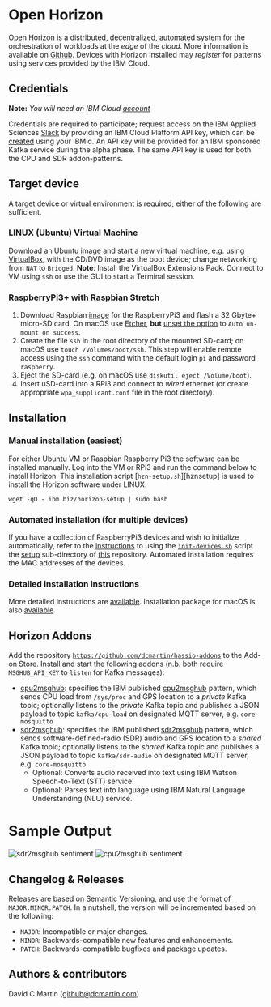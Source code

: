 # Open Horizon

Open Horizon is a distributed, decentralized, automated system for the orchestration of workloads at the _edge_ of the *cloud*.  More information is available on [Github][oh-github].  Devices with Horizon installed may _register_ for patterns using services provided by the IBM Cloud.

## Credentials

**Note:** _You will need an IBM Cloud [account][ibm-registration]_

Credentials are required to participate; request access on the IBM Applied Sciences [Slack][edge-slack] by providing an IBM Cloud Platform API key, which can be [created][ibm-apikeys] using your IBMid.  An API key will be provided for an IBM sponsored Kafka service during the alpha phase.  The same API key is used for both the CPU and SDR addon-patterns.

## Target device

A target device or virtual environment is required; either of the following are sufficient.

### LINUX (Ubuntu) Virtual Machine
Download an Ubuntu [image][ubuntu-image] and start a new virtual machine, e.g. using [VirtualBox][VirtualBox], with the CD/DVD image as the boot device; change networking from `NAT` to `Bridged`.  **Note**: Install the VirtualBox Extensions Pack.  Connect to VM using `ssh` or use the GUI to start a Terminal session.

### RaspberryPi3+ with Raspbian Stretch
1. Download Raspbian [image][raspbian-image] for the RaspberryPi3 and flash a 32 Gbyte+ micro-SD card.  On macOS use [Etcher][etcher-io], **but** <ins>unset the option</ins> to `Auto un-mount on success`.
1. Create the file `ssh` in the root directory of the mounted SD-card; on macOS use `touch /Volumes/boot/ssh`.  This step will enable remote access using the `ssh` command with the default login `pi` and password `raspberry`.
1. Eject the SD-card (e.g. on macOS use `diskutil eject /Volume/boot`).
1. Insert uSD-card into a RPi3 and connect to _wired_ ethernet (or create appropriate `wpa_supplicant.conf` file in the root directory).

## Installation

### Manual installation (easiest)
For either Ubuntu VM or Raspbian Raspberry Pi3 the software can be installed manually.  Log into the VM or RPi3 and run the command below to install Horizon.  This installation script [`hzn-setup.sh`][hznsetup] is used to install the Horizon software under LINUX.
```
wget -qO - ibm.biz/horizon-setup | sudo bash
```

### Automated installation (for multiple devices)
If you have a collection of RaspberryPi3 devices and wish to initialize automatically, refer to the [instructions][setup-readme] to using the [`init-devices.sh`][initdev] script the [setup][setupdir] sub-directory of [this][repository] repository.  Automated installation requires the MAC addresses of the devices.

### Detailed installation instructions

More detailed instructions are [available][edge-install].  Installation package for macOS is also [available][macos-install]

## Horizon Addons

Add the repository [`https://github.com/dcmartin/hassio-addons`][dcm-addons] to the Add-on Store.  Install and start the following addons (n.b. both require `MSGHUB_API_KEY` to `listen` for Kafka messages):

+ [cpu2msghub][cpu2msghub-addon]: specifies the IBM published [cpu2msghub][cpu2msghub-pattern] pattern, which sends CPU load from `/sys/proc` and GPS location to a _private_ Kafka topic; optionally listens to the _private_ Kafka topic and publishes a JSON payload to topic `kafka/cpu-load` on designated MQTT server, e.g. `core-mosquitto`
+ [sdr2msghub][sdr2msghub-addon]: specifies the IBM published [sdr2msghub][sdr2msghub-pattern] pattern, which sends software-defined-radio (SDR) audio and GPS location to a _shared_ Kafka topic; optionally listens to the _shared_ Kafka topic and publishes a JSON payload to topic `kafka/sdr-audio` on designated MQTT server, e.g. `core-mosquitto`
  - Optional: Converts audio received into text using IBM Watson Speech-to-Text (STT) service.
  - Optional: Parses text into language using IBM Natural Language Understanding (NLU) service.

# Sample Output

![sdr2msghub sentiment](https://github.com/dcmartin/hassio-addons/raw/master/sdr2msghub/sdr2msghub_sentiment.png?raw=true "SDR2MSGHUB")
![cpu2msghub sentiment](https://github.com/dcmartin/hassio-addons/raw/master/cpu2msghub/cpu2msghub_cpu.png?raw=true "CPU2MSGHUB")

## Changelog & Releases

Releases are based on Semantic Versioning, and use the format
of ``MAJOR.MINOR.PATCH``. In a nutshell, the version will be incremented
based on the following:

- ``MAJOR``: Incompatible or major changes.
- ``MINOR``: Backwards-compatible new features and enhancements.
- ``PATCH``: Backwards-compatible bugfixes and package updates.

## Authors & contributors

David C Martin (github@dcmartin.com)

[horizon-setup]: https://github.com/dcmartin/open-horizon/blob/master/setup/hzn-install.sh
[hassio-setup]: https://github.com/dcmartin/open-horizon/blob/master/setup/hassio-install.sh
[commits]: https://github.com/dcmartin/open-horizon/commits/master
[contributors]: https://github.com/dcmartin/open-horizon/graphs/contributors
[dcmartin]: https://github.com/dcmartin
[issue]: https://github.com/dcmartin/open-horizon/issues
[repository]: https://github.com/dcmartin/open-horizon
[watson-nlu]: https://console.bluemix.net/catalog/services/natural-language-understanding
[watson-stt]: https://console.bluemix.net/catalog/services/speech-to-text
[edge-slack]: https://ibm-appsci.slack.com/messages/edge-fabric-users/
[ibm-apikeys]: https://console.bluemix.net/iam/#/apikeys
[docker]: https://www.docker.com/
[ha-addons]: https://github.com/hassio-addons
[hassio-install]: https://www.home-assistant.io/hassio/installation/
[ha-home]: https://www.home-assistant.io/
[ibm-registration]: https://console.bluemix.net/registration/
[edge-fabric]: https://console.test.cloud.ibm.com/docs/services/edge-fabric/getting-started.html
[edge-install]: https://console.test.cloud.ibm.com/docs/services/edge-fabric/adding-devices.html
[macos-install]: https://github.com/open-horizon/anax/releases
[sdr2msghub-pattern]: https://github.com/open-horizon/examples/tree/master/edge/msghub/sdr2msghub
[cpu2msghub-pattern]: https://github.com/open-horizon/examples/tree/master/edge/msghub/cpu2msghub
[sdr2msghub-addon]: https://github.com/dcmartin/hassio-addons/tree/master/sdr2msghub
[cpu2msghub-addon]: https://github.com/dcmartin/hassio-addons/tree/master/cpu2msghub
[setup-readme]: https://github.com/dcmartin/open-horizon/blob/master/setup/README.md
[setupdir]: https://github.com/dcmartin/open-horizon/tree/master/setup
[initdev]: https://github.com/dcmartin/open-horizon/blob/master/setup/init-devices.sh
[oh-github]: http://github.com/open-horizon/
[dcm-addons]: https://github.com/dcmartin/hassio-addons 
[VirtualBox]: https://www.virtualbox.org/
[edge-slack]: https://ibm-appsci.slack.com/messages/edge-fabric-users/
[ibm-registration]: https://console.bluemix.net/registration/
[ubuntu-image]: http://releases.ubuntu.com/18.04.1/
[raspbian-image]: https://www.raspberrypi.org/downloads/raspbian/
[etcher-io]: https://www.balena.io/etcher/



